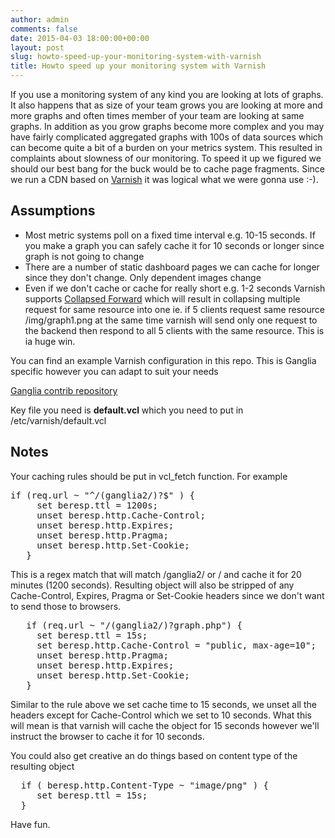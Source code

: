 ```yaml
---
author: admin
comments: false
date: 2015-04-03 18:00:00+00:00
layout: post
slug: howto-speed-up-your-monitoring-system-with-varnish
title: Howto speed up your monitoring system with Varnish
---
```


If you use a monitoring system of any kind you are looking at lots of graphs. It also happens that
as size of your team grows you are looking at more and more graphs and often times member of your
team are looking at same graphs. In addition as you grow graphs become more complex and you may have
fairly complicated aggregated graphs with 100s of data sources which can become quite a bit of a burden
on your metrics system. This resulted in complaints about slowness of our monitoring. To speed it up
we figured we should our best bang for the buck would be to cache page fragments. Since we run a CDN
based on [Varnish](https://www.varnish-cache.org/) it was logical what we were gonna use :-).

## Assumptions 

  - Most metric systems poll on a fixed time interval e.g. 10-15 seconds. If you make a graph you can safely cache it for 10 seconds or
  longer since graph is not going to change
  - There are a number of static dashboard pages we can cache for longer since they don't change. Only dependent images change
  - Even if we don't cache or cache for really short e.g. 1-2 seconds Varnish supports [Collapsed Forward](http://wiki.squid-cache.org/Features/CollapsedForwarding)
  which will result in collapsing multiple request for same resource into one ie. if 5 clients request same resource /img/graph1.png
  at the same time varnish will send only one request to the backend then respond to all 5 clients with the same resource. This
  is ia huge win.

You can find an example Varnish configuration in this repo. This is Ganglia specific however you can adapt to suit
your needs

[Ganglia contrib repository](https://github.com/ganglia/ganglia_contrib/tree/master/varnish_web)

Key file you need is **default.vcl** which you need to put in /etc/varnish/default.vcl

## Notes

Your caching rules should be put in vcl_fetch function. For example

<pre>
if (req.url ~ "^/(ganglia2/)?$" ) {
     set beresp.ttl = 1200s;
     unset beresp.http.Cache-Control;
     unset beresp.http.Expires;
     unset beresp.http.Pragma;
     unset beresp.http.Set-Cookie;
   }
</pre>

This is a regex match that will match /ganglia2/ or / and cache it for 20 minutes (1200 seconds).
Resulting object will also be stripped of any Cache-Control, Expires, Pragma or Set-Cookie
headers since we don't want to send those to browsers. 

<pre>
   if (req.url ~ "/(ganglia2/)?graph.php") {
     set beresp.ttl = 15s;
     set beresp.http.Cache-Control = "public, max-age=10";
     unset beresp.http.Pragma;
     unset beresp.http.Expires;
     unset beresp.http.Set-Cookie;
   }
</pre>

Similar to the rule above we set cache time to 15 seconds, we unset all the headers except for Cache-Control
which we set to 10 seconds. What this will mean is that varnish will cache the object for 15 seconds however
we'll instruct the browser to cache it for 10 seconds.

You could also get creative an do things based on content type of the resulting object

<pre>
  if ( beresp.http.Content-Type ~ "image/png" ) {
     set beresp.ttl = 15s;
  }
</pre>

Have fun.
